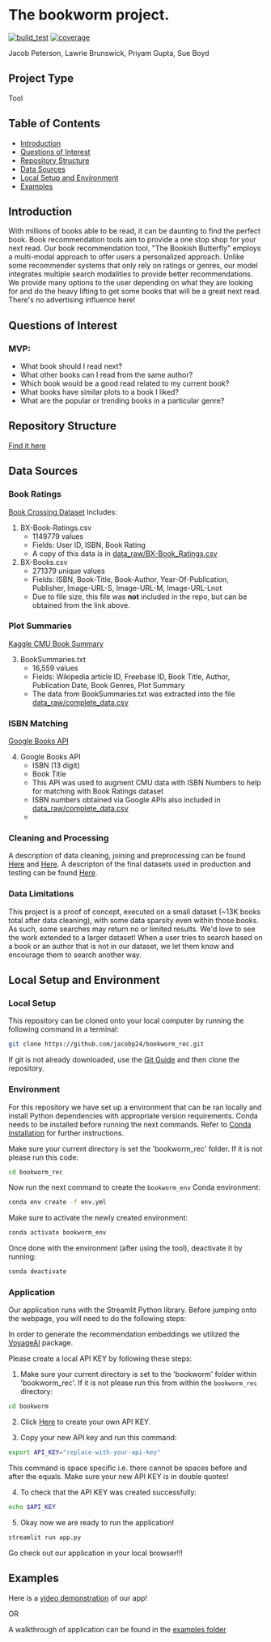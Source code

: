 # The bookworm project. 
[![build_test](https://github.com/jacobp24/bookworm_rec/actions/workflows/build_test.yml/badge.svg)](https://github.com/jacobp24/bookworm_rec/actions/workflows/build_test.yml)
[![coverage](https://img.shields.io/coverallsCoverage/github/jacobp24/bookworm_rec)](https://github.com/jacobp24/bookworm_rec)


Jacob Peterson, Lawrie Brunswick, Priyam Gupta, Sue Boyd 

##  Project Type
Tool 

## Table of Contents
- [Introduction](#introduction)
- [Questions of Interest](#questions-of-interest)
- [Repository Structure](#repository-structure)
- [Data Sources](#data-sources)
- [Local Setup and Environment](#local-setup-and-environment)
- [Examples](#examples)

## Introduction

With millions of books able to be read, it can be daunting to find the perfect book. Book recommendation tools aim to provide a one stop shop for your next read. Our book recommendation tool, "The Bookish Butterfly" employs a multi-modal approach to offer users a personalized approach. Unlike some recommender systems that only rely on ratings or genres, our model integrates multiple search modalities to provide better recommendations. We provide many options to the user depending on what they are looking for and do the heavy lifting to get some books that will be a great next read. There's no advertising influence here!


## Questions of Interest
### MVP: 
- What book should I read next?
- What other books can I read from the same author?
- Which book would be a good read related to my current book?
- What books have similar plots to a book I liked?
- What are the popular or trending books in a particular genre?


## Repository Structure

[Find it here](docs/project_tree.md)

## Data Sources 
### Book Ratings
[Book Crossing Dataset](https://www.kaggle.com/datasets/ruchi798/bookcrossing-dataset/data)
Includes:
1.  BX-Book-Ratings.csv 
    - 1149779 values
    - Fields: User ID, ISBN, Book Rating
    - A copy of this data is in [data_raw/BX-Book_Ratings.csv](data_raw/BX-Book-Ratings.csv)
2.  BX-Books.csv 
    - 271379 unique values
    - Fields: ISBN, Book-Title, Book-Author, Year-Of-Publication, Publisher, Image-URL-S, Image-URL-M, Image-URL-Lnot
    - Due to file size, this file was **not** included in the repo, but can be obtained from the link above.  

### Plot Summaries
[Kaggle CMU Book Summary](https://www.kaggle.com/datasets/ymaricar/cmu-book-summary-dataset?resource=download) 

3. BookSummaries.txt
    - 16,559 values
    - Fields: Wikipedia article ID, Freebase ID, Book Title, Author, Publication Date, Book Genres, Plot Summary
    - The data from BookSummaries.txt was extracted into the file [data_raw/complete_data.csv](data_raw/complete_data.csv)

### ISBN Matching
[Google Books API](https://developers.google.com/books/)

4. Google Books API
    - ISBN (13 digit)
    - Book Title
    - This API was used to augment CMU data with ISBN Numbers to help for matching with Book Ratings dataset
    - ISBN numbers obtained via Google APIs also included in [data_raw/complete_data.csv](data_raw/complete_data.csv)
    - 
### Cleaning and Processing  
A description of data cleaning, joining and preprocessing can be found [Here](bookworm/data/Data_Processing_Slides.pdf) and [Here](scripts/README.md).  A descripton of the final datasets used in production and testing can be found [Here](bookworm/data/README.md).

### Data Limitations
This project is a proof of concept, executed on a small dataset (~13K books  total after data cleaning), with some data sparsity even within those books. 
As such, some searches may return no or limited results. We'd love to see the work extended to a larger dataset! When a user tries to search based on a book or an author that is not in our dataset, we let them know and encourage them to search another way. 

## Local Setup and Environment

### Local Setup

This repository can be cloned onto your local computer by running the following command in a terminal:
```bash
git clone https://github.com/jacobp24/bookworm_rec.git
```

If git is not already downloaded, use the [Git Guide](https://github.com/git-guides/install-git) and then clone the repository.

### Environment

For this repository we have set up a environment that can be ran locally and install Python dependencies with
appropriate version requirements. Conda needs to be installed before running the next commands. 
Refer to [Conda Installation](https://conda.io/projects/conda/en/latest/user-guide/install/index.html) for further instructions.

Make sure your current directory is set the 'bookworm_rec' folder. If it is not please run this code:
```bash
cd bookworm_rec
```

Now run the next command to create the `bookworm_env` Conda environment:

```bash
conda env create -f env.yml
```
Make sure to activate the newly created environment:
```bash
conda activate bookworm_env
```
Once done with the environment (after using the tool), deactivate it by running:
```bash
conda deactivate
```

### Application

Our application runs with the Streamlit Python library. Before jumping onto the webpage,
you will need to do the following steps:

In order to generate the recommendation embeddings we utilized the [VoyageAI](https://www.voyageai.com/) package.

Please create a local API KEY by following these steps:
1. Make sure your current directory is set to the 'bookworm' folder within 'bookworm_rec'. If it is not please run this from within the `bookworm_rec` directory:
```bash
cd bookworm
```
2. Click [Here](https://dash.voyageai.com/) to create your own API KEY.

3. Copy your new API key and run this command:
```bash
export API_KEY="replace-with-your-api-key"
```
This command is space specific i.e. there cannot be spaces before and after the equals. Make sure your new API KEY
is in double quotes!

4. To check that the API KEY was created successfully:
```bash
echo $API_KEY
```

5. Okay now we are ready to run the application!
```bash
streamlit run app.py
```
Go check out our application in your local browser!!!


## Examples

Here is a [video demonstration](docs/demo_for_3_13.mp4) of our app!

OR

A walkthrough of application can be found in the [examples folder](examples/README.md)



